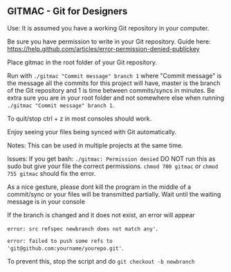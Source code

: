 GITMAC - Git for Designers
---------

Use: 
It is assumed you have a working Git repository in your computer.

Be sure you have permission to write in your Git repository. Guide here: https://help.github.com/articles/error-permission-denied-publickey

Place gitmac in the root folder of your Git repository.

Run with ```./gitmac "Commit message" branch 1``` where "Commit message" is the message all the commits for this project will have, master is the branch of the Git repository and 1 is time between commits/syncs in minutes. Be extra sure you are in your root folder and not somewhere else when running ```./gitmac "Commit message" branch 1```.

To quit/stop ctrl + z in most consoles should work.

Enjoy seeing your files being synced with Git automatically.

Notes:
This can be used in multiple projects at the same time.

Issues:
If you get bash: ```./gitmac: Permission denied``` DO NOT run this as sudo but give your file the correct permissions. 
```chmod 700 gitmac``` or ```chmod 755 gitmac``` should fix the error.

As a nice gesture, please dont kill the program in the middle of a commit/sync or your files will be transmitted partially. Wait until the waiting message is in your console

If the branch is changed and it does not exist, an error will appear 

```error: src refspec newbranch does not match any'```.

```error: failed to push some refs to 'git@github.com:yourname/yourepo.git'```. 

To prevent this, stop the script and do ```git checkout -b newbranch```
